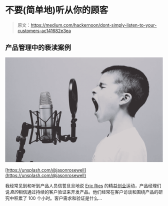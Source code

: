 # 不要(简单地)听从你的顾客

> 原文：<https://medium.com/hackernoon/dont-simply-listen-to-your-customers-ac141682e3ea>

## 产品管理中的亵渎案例

![](img/e0d6c1deb10c7e2560b8652e27d91999.png)

[https://unsplash.com/@jasonrosewell](https://unsplash.com/@jasonrosewell)

我经常见到和听到产品人员信誓旦旦地说 [Eric Ries](https://medium.com/u/d2f31bf094c6?source=post_page-----ac141682e3ea--------------------------------) 的精益[创业](https://hackernoon.com/tagged/startup)运动，产品经理们说*真的*相信通过持续的客户验证来开发产品。他们经常在客户访谈和围绕产品的研究中积累了 100 个小时。客户需求和验证是什么…